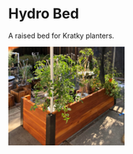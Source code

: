 # Hydro Bed

A raised bed for Kratky planters.

<a href="https://raw.githubusercontent.com/oyamist/oya-3d/master/hydro-bed/img/planter-web.jpg">
  <img src="https://raw.githubusercontent.com/oyamist/oya-3d/master/hydro-bed/img/planter-web.jpg" height=200px/></a>


